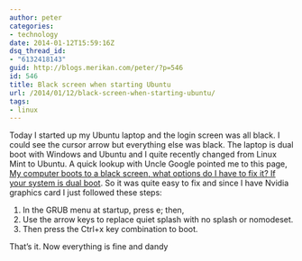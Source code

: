 ```yaml
---
author: peter
categories:
- technology
date: 2014-01-12T15:59:16Z
dsq_thread_id:
- "6132418143"
guid: http://blogs.merikan.com/peter/?p=546
id: 546
title: Black screen when starting Ubuntu
url: /2014/01/12/black-screen-when-starting-ubuntu/
tags:
- linux
---
```


Today I started up my Ubuntu laptop and the login screen was all black. I could see the cursor arrow but everything else was black. The laptop is dual boot with Windows and Ubuntu and I quite recently changed from Linux Mint to Ubuntu. A quick lookup with Uncle Google pointed me to this page, [My computer boots to a black screen, what options do I have to fix it? If your system is dual boot](http://askubuntu.com/questions/162075/my-computer-boots-to-a-black-screen-what-options-do-i-have-to-fix-it/162087#162087 "My computer boots to a black screen, what options do I have to fix it?"). So it was quite easy to fix and since I have Nvidia graphics card I just followed these steps:

  1. In the GRUB menu at startup, press e; then,
  2. Use the arrow keys to replace quiet splash with no splash or nomodeset.
  3. Then press the Ctrl+x key combination to boot.

That’s it. Now everything is fine and dandy
